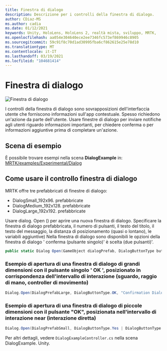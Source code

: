 ```yaml
---
title: Finestra di dialogo
description: Descrizione per i controlli della finestra di dialogo.
author: CDiaz-MS
ms.author: cadia
ms.date: 01/12/2021
keywords: Unity, HoloLens, HoloLens 2, realtà mista, sviluppo, MRTK,
ms.openlocfilehash: aa054e304640ece2ee7346fc573ef869946c8905
ms.sourcegitcommit: 59c91f8c70d1ad30995fba6cf862615e25e78d10
ms.translationtype: MT
ms.contentlocale: it-IT
ms.lasthandoff: 03/19/2021
ms.locfileid: "104681414"
---
```

# <a name="dialog"></a>Finestra di dialogo

![Finestra di dialogo](../../images/dialog/MRTK_UX_Dialog_Main.png)

I controlli della finestra di dialogo sono sovrapposizioni dell'interfaccia utente che forniscono informazioni sull'app contestuale. Spesso richiedono un'azione da parte dell'utente. Usare finestre di dialogo per inviare notifiche agli utenti riguardo informazioni importanti, per chiedere conferma o per informazioni aggiuntive prima di completare un'azione.

## <a name="example-scene"></a>Scena di esempio

È possibile trovare esempi nella scena **DialogExample** in: [MRTK/examples/Experimental/Dialog](https://github.com/microsoft/MixedRealityToolkit-Unity/tree/mrtk_development/Assets/MRTK/SDK/Experimental/Dialog)

## <a name="how-to-use-dialog-control"></a>Come usare il controllo finestra di dialogo

MRTK offre tre prefabbricati di finestre di dialogo:

- DialogSmall_192x96. prefabbricate
- DialogMedium_192x128. prefabbricate
- DialogLarge_192x192. prefabbricate

Usare dialog. Open () per aprire una nuova finestra di dialogo. Specificare la finestra di dialogo prefabbricata, il numero di pulsanti, il testo del titolo, il testo del messaggio, la distanza di posizionamento (quasi o lontano), le variabili aggiuntive) Nella finestra di dialogo sono disponibili le opzioni della finestra di dialogo ' conferma (pulsante singolo)' è scelta (due pulsanti)'.

```c#
public static Dialog Open(GameObject dialogPrefab, DialogButtonType buttons, string title, string message, bool placeForNearInteraction, System.Object variable = null)
```

### <a name="example-of-opening-large-dialog-with-single-ok-button-placed-at-far-interaction-range-gaze-hand-ray-motion-controller"></a>Esempio di apertura di una finestra di dialogo di grandi dimensioni con il pulsante singolo ' OK ', posizionato in corrispondenza dell'intervallo di interazione (sguardo, raggio di mano, controller di movimento)

```c#
Dialog.Open(DialogPrefabLarge, DialogButtonType.OK, "Confirmation Dialog, Large, Far", "This is an example of a large dialog with only one button, placed at far interaction range", false);
```

### <a name="example-of-opening-small-dialog-with-single-ok-button-placed-at-near-interaction-range-direct-hand-interaction"></a>Esempio di apertura di una finestra di dialogo di piccole dimensioni con il pulsante "OK", posizionata nell'intervallo di interazione near (interazione diretta)

```c#
Dialog.Open(DialogPrefabSmall, DialogButtonType.Yes | DialogButtonType.No, "Confirmation Dialog, Small, Far", "This is an example of a small dialog with a choice message, placed at near interaction range", true);
```

Per altri dettagli, vedere `DialogExampleController.cs` nella scena DialogExample. Unity.
